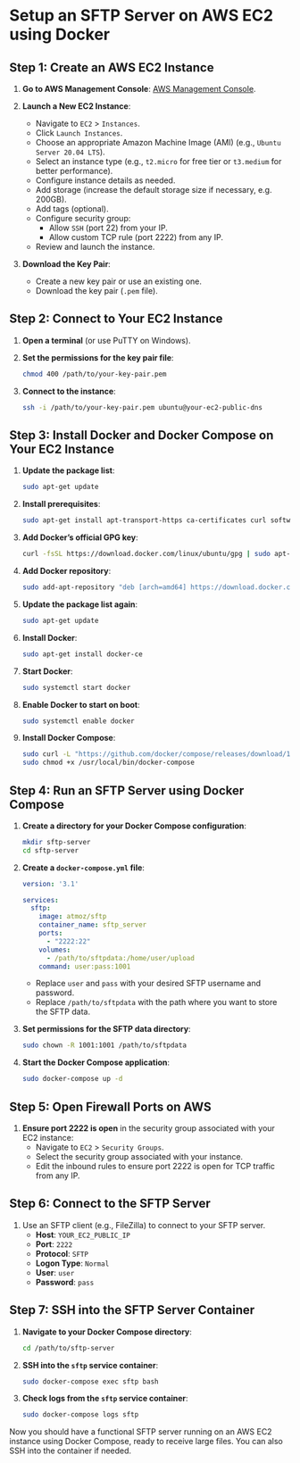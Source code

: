 # Setup an SFTP Server on AWS EC2 using Docker

## Step 1: Create an AWS EC2 Instance

1. **Go to AWS Management Console**: [AWS Management Console](https://aws.amazon.com/).
2. **Launch a New EC2 Instance**:
   - Navigate to `EC2` > `Instances`.
   - Click `Launch Instances`.
   - Choose an appropriate Amazon Machine Image (AMI) (e.g., `Ubuntu Server 20.04 LTS`).
   - Select an instance type (e.g., `t2.micro` for free tier or `t3.medium` for better performance).
   - Configure instance details as needed.
   - Add storage (increase the default storage size if necessary, e.g. 200GB).
   - Add tags (optional).
   - Configure security group:
     - Allow `SSH` (port 22) from your IP.
     - Allow custom TCP rule (port 2222) from any IP.
   - Review and launch the instance.

3. **Download the Key Pair**:
   - Create a new key pair or use an existing one.
   - Download the key pair (`.pem` file).

## Step 2: Connect to Your EC2 Instance

1. **Open a terminal** (or use PuTTY on Windows).
2. **Set the permissions for the key pair file**:
   ```bash
   chmod 400 /path/to/your-key-pair.pem
   ```

3. **Connect to the instance**:
   ```bash
   ssh -i /path/to/your-key-pair.pem ubuntu@your-ec2-public-dns
   ```

## Step 3: Install Docker and Docker Compose on Your EC2 Instance

1. **Update the package list**:
   ```bash
   sudo apt-get update
   ```

2. **Install prerequisites**:
   ```bash
   sudo apt-get install apt-transport-https ca-certificates curl software-properties-common
   ```

3. **Add Docker’s official GPG key**:
   ```bash
   curl -fsSL https://download.docker.com/linux/ubuntu/gpg | sudo apt-key add -
   ```

4. **Add Docker repository**:
   ```bash
   sudo add-apt-repository "deb [arch=amd64] https://download.docker.com/linux/ubuntu $(lsb_release -cs) stable"
   ```

5. **Update the package list again**:
   ```bash
   sudo apt-get update
   ```

6. **Install Docker**:
   ```bash
   sudo apt-get install docker-ce
   ```

7. **Start Docker**:
   ```bash
   sudo systemctl start docker
   ```

8. **Enable Docker to start on boot**:
   ```bash
   sudo systemctl enable docker
   ```

9. **Install Docker Compose**:
   ```bash
   sudo curl -L "https://github.com/docker/compose/releases/download/1.29.2/docker-compose-$(uname -s)-$(uname -m)" -o /usr/local/bin/docker-compose
   sudo chmod +x /usr/local/bin/docker-compose
   ```

## Step 4: Run an SFTP Server using Docker Compose

1. **Create a directory for your Docker Compose configuration**:
   ```bash
   mkdir sftp-server
   cd sftp-server
   ```

2. **Create a `docker-compose.yml` file**:
   ```yaml
   version: '3.1'

   services:
     sftp:
       image: atmoz/sftp
       container_name: sftp_server
       ports:
         - "2222:22"
       volumes:
         - /path/to/sftpdata:/home/user/upload
       command: user:pass:1001
   ```

   - Replace `user` and `pass` with your desired SFTP username and password.
   - Replace `/path/to/sftpdata` with the path where you want to store the SFTP data.

3. **Set permissions for the SFTP data directory**:
   ```bash
   sudo chown -R 1001:1001 /path/to/sftpdata
   ```

4. **Start the Docker Compose application**:
   ```bash
   sudo docker-compose up -d
   ```

## Step 5: Open Firewall Ports on AWS

1. **Ensure port 2222 is open** in the security group associated with your EC2 instance:
   - Navigate to `EC2` > `Security Groups`.
   - Select the security group associated with your instance.
   - Edit the inbound rules to ensure port 2222 is open for TCP traffic from any IP.

## Step 6: Connect to the SFTP Server

1. Use an SFTP client (e.g., FileZilla) to connect to your SFTP server.
   - **Host**: `YOUR_EC2_PUBLIC_IP`
   - **Port**: `2222`
   - **Protocol**: `SFTP`
   - **Logon Type**: `Normal`
   - **User**: `user`
   - **Password**: `pass`

## Step 7: SSH into the SFTP Server Container

1. **Navigate to your Docker Compose directory**:
   ```bash
   cd /path/to/sftp-server
   ```

2. **SSH into the `sftp` service container**:
   ```bash
   sudo docker-compose exec sftp bash
   ```

3. **Check logs from the `sftp` service container**:
   ```bash
   sudo docker-compose logs sftp
   ```

Now you should have a functional SFTP server running on an AWS EC2 instance using Docker Compose, ready to receive large files. You can also SSH into the container if needed.
